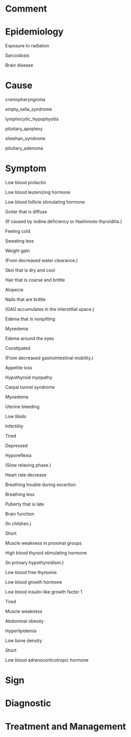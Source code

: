 # Comment

# Epidemiology

Exposure to radiation

Sarcoidosis

Brain disease

# Cause

craniopharyngioma

empty_sella_syndrome

lymphocytic_hypophysitis

pituitary_apoplexy

sheehan_syndrome

pituitary_adenoma

# Symptom

Low blood prolactin

Low blood leutenizing hormone

Low blood follicle stimulating hormone

Goiter that is diffuse

(If caused by iodine deficiency or Hashimoto thyroiditis.)

Feeling cold

Sweating less

Weight gain

(From decreased water clearance.)

Skin that is dry and cool

Hair that is coarse and brittle

Alopecia

Nails that are brittle

(GAG accumulates in the interstitial space.)

Edema that is nonpitting

Myxedema

Edema around the eyes

Constipated

(From decreased gastrointestinal mobility.)

Appetite loss

Hypothyroid myopathy

Carpal tunnel syndrome

Myoedema

Uterine bleeding

Low libido

Infertility

Tired

Depressed

Hyporeflexia

(Slow relaxing phase.)

Heart rate decrease

Breathing trouble during excertion

Breathing less

Puberty that is late

Brain function

(In children.)

Short

Muscle weakness in proximal groups

High blood thyroid stimulating hormone

(In primary hypothyroidism.)

Low blood free thyroxine

Low blood growth hormone

Low blood insulin-like growth factor 1

Tired

Muscle weakness

Abdominal obesity

Hyperlipidemia

Low bone density

Short

Low blood adrenocorticotropic hormone

# Sign

# Diagnostic

# Treatment and Management
